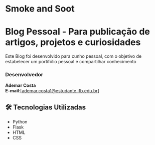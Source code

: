 # Smoke and Soot
# Blog Pessoal - Para publicação de artigos, projetos e curiosidades

Este Blog foi desenvolvido para cunho pessoal, com o objetivo de estabelecer um portifólio pessoal e compartilhar conhecimento
### Desenvolvedor 
**Ademar Costa**  
**E-mail**:[ademar.costa1@estudante.ifb.edu.br]

## 🛠 Tecnologias Utilizadas
- Python
- Flask
- HTML
- CSS 